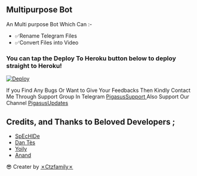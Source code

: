 ## Multipurpose Bot 

An Multi purpose Bot Which Can :-
* ✅Rename Telegram Files 
* ✅Convert Files into Video


### You can tap the Deploy To Heroku button below to deploy straight to Heroku!

[![Deploy](https://www.herokucdn.com/deploy/button.svg)](https://heroku.com/deploy?template=https://github.com/Nishikataxpg/converterxpg)

If you Find Any Bugs Or Want to Give Your Feedbacks Then Kindly Contact Me Through Support Group In Telegram [PigasusSupport ](https://t.me/pigasuaSupport) 
Also Support Our Channel [PigasusUpdates](https://t.me/PigasusUpdates) 

## Credits, and Thanks to Beloved Developers ;

* [SpEcHlDe](https://telegram.dog/SpEcHlDe) 
* [Dan Tès](https://telegram.dog/haskell) 
* [Yoily](https://telegram.dog/YoilyL)
* [Anand](https://telegram.dog/Anandpskerala)


😎 Creater by [✗Ctzfamily✗](https://t.me/ctzfamily)
